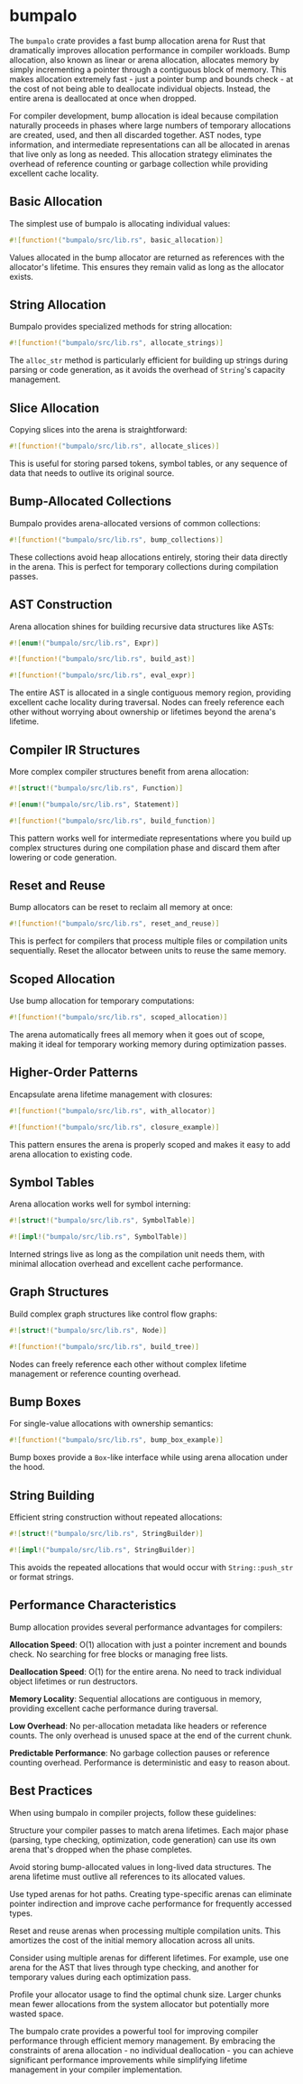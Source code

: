 # bumpalo

The `bumpalo` crate provides a fast bump allocation arena for Rust that dramatically improves allocation performance in compiler workloads. Bump allocation, also known as linear or arena allocation, allocates memory by simply incrementing a pointer through a contiguous block of memory. This makes allocation extremely fast - just a pointer bump and bounds check - at the cost of not being able to deallocate individual objects. Instead, the entire arena is deallocated at once when dropped.

For compiler development, bump allocation is ideal because compilation naturally proceeds in phases where large numbers of temporary allocations are created, used, and then all discarded together. AST nodes, type information, and intermediate representations can all be allocated in arenas that live only as long as needed. This allocation strategy eliminates the overhead of reference counting or garbage collection while providing excellent cache locality.

## Basic Allocation

The simplest use of bumpalo is allocating individual values:

```rust
#![function!("bumpalo/src/lib.rs", basic_allocation)]
```

Values allocated in the bump allocator are returned as references with the allocator's lifetime. This ensures they remain valid as long as the allocator exists.

## String Allocation

Bumpalo provides specialized methods for string allocation:

```rust
#![function!("bumpalo/src/lib.rs", allocate_strings)]
```

The `alloc_str` method is particularly efficient for building up strings during parsing or code generation, as it avoids the overhead of `String`'s capacity management.

## Slice Allocation

Copying slices into the arena is straightforward:

```rust
#![function!("bumpalo/src/lib.rs", allocate_slices)]
```

This is useful for storing parsed tokens, symbol tables, or any sequence of data that needs to outlive its original source.

## Bump-Allocated Collections

Bumpalo provides arena-allocated versions of common collections:

```rust
#![function!("bumpalo/src/lib.rs", bump_collections)]
```

These collections avoid heap allocations entirely, storing their data directly in the arena. This is perfect for temporary collections during compilation passes.

## AST Construction

Arena allocation shines for building recursive data structures like ASTs:

```rust
#![enum!("bumpalo/src/lib.rs", Expr)]
```

```rust
#![function!("bumpalo/src/lib.rs", build_ast)]
```

```rust
#![function!("bumpalo/src/lib.rs", eval_expr)]
```

The entire AST is allocated in a single contiguous memory region, providing excellent cache locality during traversal. Nodes can freely reference each other without worrying about ownership or lifetimes beyond the arena's lifetime.

## Compiler IR Structures

More complex compiler structures benefit from arena allocation:

```rust
#![struct!("bumpalo/src/lib.rs", Function)]
```

```rust
#![enum!("bumpalo/src/lib.rs", Statement)]
```

```rust
#![function!("bumpalo/src/lib.rs", build_function)]
```

This pattern works well for intermediate representations where you build up complex structures during one compilation phase and discard them after lowering or code generation.

## Reset and Reuse

Bump allocators can be reset to reclaim all memory at once:

```rust
#![function!("bumpalo/src/lib.rs", reset_and_reuse)]
```

This is perfect for compilers that process multiple files or compilation units sequentially. Reset the allocator between units to reuse the same memory.

## Scoped Allocation

Use bump allocation for temporary computations:

```rust
#![function!("bumpalo/src/lib.rs", scoped_allocation)]
```

The arena automatically frees all memory when it goes out of scope, making it ideal for temporary working memory during optimization passes.

## Higher-Order Patterns

Encapsulate arena lifetime management with closures:

```rust
#![function!("bumpalo/src/lib.rs", with_allocator)]
```

```rust
#![function!("bumpalo/src/lib.rs", closure_example)]
```

This pattern ensures the arena is properly scoped and makes it easy to add arena allocation to existing code.

## Symbol Tables

Arena allocation works well for symbol interning:

```rust
#![struct!("bumpalo/src/lib.rs", SymbolTable)]
```

```rust
#![impl!("bumpalo/src/lib.rs", SymbolTable)]
```

Interned strings live as long as the compilation unit needs them, with minimal allocation overhead and excellent cache performance.

## Graph Structures

Build complex graph structures like control flow graphs:

```rust
#![struct!("bumpalo/src/lib.rs", Node)]
```

```rust
#![function!("bumpalo/src/lib.rs", build_tree)]
```

Nodes can freely reference each other without complex lifetime management or reference counting overhead.

## Bump Boxes

For single-value allocations with ownership semantics:

```rust
#![function!("bumpalo/src/lib.rs", bump_box_example)]
```

Bump boxes provide a `Box`-like interface while using arena allocation under the hood.

## String Building

Efficient string construction without repeated allocations:

```rust
#![struct!("bumpalo/src/lib.rs", StringBuilder)]
```

```rust
#![impl!("bumpalo/src/lib.rs", StringBuilder)]
```

This avoids the repeated allocations that would occur with `String::push_str` or format strings.

## Performance Characteristics

Bump allocation provides several performance advantages for compilers:

**Allocation Speed**: O(1) allocation with just a pointer increment and bounds check. No searching for free blocks or managing free lists.

**Deallocation Speed**: O(1) for the entire arena. No need to track individual object lifetimes or run destructors.

**Memory Locality**: Sequential allocations are contiguous in memory, providing excellent cache performance during traversal.

**Low Overhead**: No per-allocation metadata like headers or reference counts. The only overhead is unused space at the end of the current chunk.

**Predictable Performance**: No garbage collection pauses or reference counting overhead. Performance is deterministic and easy to reason about.

## Best Practices

When using bumpalo in compiler projects, follow these guidelines:

Structure your compiler passes to match arena lifetimes. Each major phase (parsing, type checking, optimization, code generation) can use its own arena that's dropped when the phase completes.

Avoid storing bump-allocated values in long-lived data structures. The arena lifetime must outlive all references to its allocated values.

Use typed arenas for hot paths. Creating type-specific arenas can eliminate pointer indirection and improve cache performance for frequently accessed types.

Reset and reuse arenas when processing multiple compilation units. This amortizes the cost of the initial memory allocation across all units.

Consider using multiple arenas for different lifetimes. For example, use one arena for the AST that lives through type checking, and another for temporary values during each optimization pass.

Profile your allocator usage to find the optimal chunk size. Larger chunks mean fewer allocations from the system allocator but potentially more wasted space.

The bumpalo crate provides a powerful tool for improving compiler performance through efficient memory management. By embracing the constraints of arena allocation - no individual deallocation - you can achieve significant performance improvements while simplifying lifetime management in your compiler implementation.